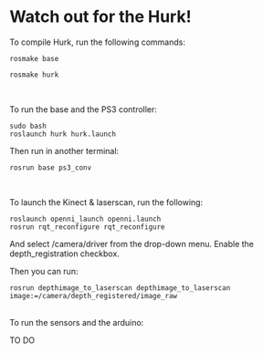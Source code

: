 Watch out for the Hurk!
======

To compile Hurk, run the following commands:
```
rosmake base
```
```
rosmake hurk
```
<br />

To run the base and the PS3 controller:
```
sudo bash
roslaunch hurk hurk.launch
```

Then run in another terminal:
```
rosrun base ps3_conv
```
<br />

To launch the Kinect & laserscan, run the following:
```
roslaunch openni_launch openni.launch
rosrun rqt_reconfigure rqt_reconfigure
```
And select /camera/driver from the drop-down menu. Enable the depth_registration checkbox. 

Then you can run:
```
rosrun depthimage_to_laserscan depthimage_to_laserscan image:=/camera/depth_registered/image_raw
```
<br />
To run the sensors and the arduino:

TO DO
